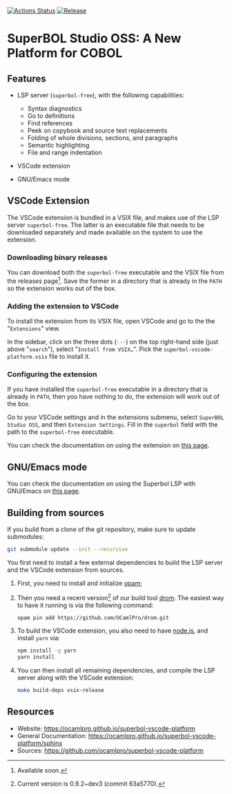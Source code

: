[![Actions Status](https://github.com/ocamlpro/superbol-studio-oss/workflows/Main%20Workflow/badge.svg)](https://github.com/ocamlpro/superbol-studio-oss/actions)
[![Release](https://img.shields.io/github/release/ocamlpro/superbol-studio-oss.svg)](https://github.com/ocamlpro/superbol-studio-oss/releases)

# SuperBOL Studio OSS: A New Platform for COBOL

## Features

* LSP server (`superbol-free`), with the following capabilities:
    * Syntax diagnostics
    * Go to definitions
    * Find references
    * Peek on copybook and source text replacements
    * Folding of whole divisions, sections, and paragraphs
    * Semantic highlighting
    * File and range indentation

* VSCode extension

* GNU/Emacs mode

## VSCode Extension

The VSCode extension is bundled in a VSIX file, and makes use of the
LSP server `superbol-free`.  The latter is an executable file that
needs to be downloaded separately and made available on the system to
use the extension.

### Downloading binary releases

You can download both the `superbol-free` executable and the VSIX file
from the releases page[^releases].  Save the former in a directory
that is already in the `PATH` so the extension works out of the box.

[^releases]: Available soon.

### Adding the extension to VSCode

To install the extension from its VSIX file, open VSCode and go to the
the "`Extensions`" view.

In the sidebar, click on the three dots (`⋅⋅⋅`) on the top right-hand
side (just above "`search`"), select "`Install from VSIX…`".  Pick the
`superbol-vscode-platform.vsix` file to install it.

### Configuring the extension

If you have installed the `superbol-free` executable in a directory
that is already in `PATH`, then you have nothing to do, the extension
will work out of the box.

Go to your VSCode settings and in the extensions submenu, select
`SuperBOL Studio OSS`, and then `Extension Settings`.  Fill in the
`superbol` field with the path to the `superbol-free` executable.

You can check the documentation on using the extension on [this
page](https://ocamlpro.github.io/superbol-studio-oss/sphinx).

## GNU/Emacs mode

You can check the documentation on using the Superbol LSP with
GNU/Emacs on [this
page](https://ocamlpro.github.io/superbol-studio-oss/sphinx/emacs).

## Building from sources

If you build from a clone of the git repository, make sure to update submodules:
```bash
git submodule update --init --recursive
```

You first need to install a few external dependencies to build the LSP
server and the VSCode extension from sources.

1. First, you need to install and initialize
   [opam](https://opam.ocaml.org/);

2. Then you need a recent version[^drom-version] of our build tool
   [drom](https://ocamlpro.github.io/drom/).  The
   easiest way to have it running is via the following command:

   ```bash
   opam pin add https://github.com/OCamlPro/drom.git
   ```

   [^drom-version]: Current version is 0.9.2~dev3 (commit 63a5770).

3. To build the VSCode extension, you also need to have
   [node.js](https://nodejs.org/), and install `yarn` via:

   ```bash
   npm install -g yarn
   yarn install
   ```

4. You can then install all remaining dependencies, and compile the
   LSP server along with the VSCode extension:

   ```bash
   make build-deps vsix-release
   ```

## Resources

* Website: https://ocamlpro.github.io/superbol-vscode-platform
* General Documentation: https://ocamlpro.github.io/superbol-vscode-platform/sphinx
* Sources: https://github.com/ocamlpro/superbol-vscode-platform
